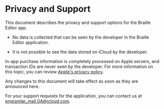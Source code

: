 # Privacy and Support
This document describes the privacy and support options for the Braille Editor app.

- No data is collected that can be seen by the developer in the Braille Editor application.

- It is not possible to see the data stored on iCloud by the developer.

In-app purchase information is completely processed on Apple servers, and transaction IDs are never seen by the developer. For more information on this topic, you can review [Apple's privacy policy](https://www.apple.com/legal/privacy/en/).

Any changes to this document will take effect as soon as they are announced here.

For your support requests for the application, you can contact us at [engramlar_mail.04@icloud.com](mailto:engramlar_mail.04@icloud.com).
